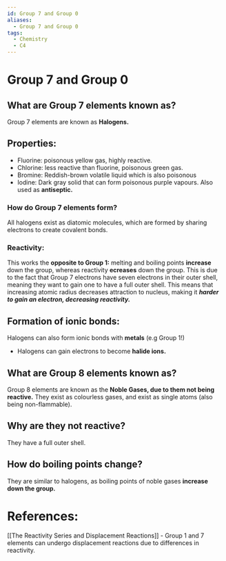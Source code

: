 ```yaml
---
id: Group 7 and Group 0
aliases:
  - Group 7 and Group 0
tags:
  - Chemistry
  - C4
---
```


# Group 7 and Group 0

## What are Group 7 elements known as?

Group 7 elements are known as **Halogens.** 

## Properties:

- Fluorine: poisonous yellow gas, highly reactive.
- Chlorine: less reactive than fluorine, poisonous green gas.
- Bromine: Reddish-brown volatile liquid which is also poisonous
- Iodine: Dark gray solid that can form poisonous purple vapours. Also used as **antiseptic.** 

### How do Group 7 elements form?

All halogens exist as diatomic molecules, which are formed by sharing electrons to create covalent bonds.

### Reactivity:

This works the **opposite to Group 1:** melting and boiling points **increase** down the group, whereas reactivity **ecreases** down the group. This is due to the fact that Group 7 electrons have seven electrons in their outer shell, meaning they want to gain one to have a full outer shell. This means that increasing atomic radius decreases attraction to nucleus, making it ***harder to gain an electron, decreasing reactivity.*** 


## Formation of ionic bonds:

Halogens can also form ionic bonds with **metals** (e.g Group 1!)

- Halogens can gain electrons to become **halide ions.** 

## What are Group 8 elements known as?

Group 8 elements are known as the **Noble Gases, due to them not being reactive.** They exist as colourless gases, and exist as single atoms (also being non-flammable).

## Why are they not reactive?

They have a full outer shell.

## How do boiling points change?

They are similar to halogens, as boiling points of noble gases **increase down the group.** 

# References:

[[The Reactivity Series and Displacement Reactions]] - Group 1 and 7 elements can undergo displacement reactions due to differences in reactivity.
